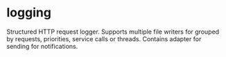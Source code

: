 # logging
Structured HTTP request logger. Supports multiple file writers for grouped by requests, priorities, service calls or threads. Contains adapter for sending for notifications.
